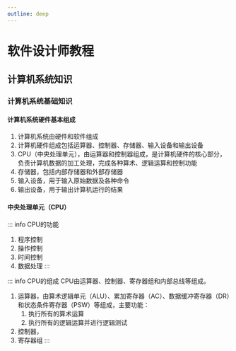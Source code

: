 ```yaml
---
outline: deep
---
```


# 软件设计师教程

## 计算机系统知识

### 计算机系统基础知识

#### 计算机系统硬件基本组成

1. 计算机系统由硬件和软件组成
2. 计算机硬件组成包括运算器、控制器、存储器、输入设备和输出设备
3. CPU（中央处理单元），由运算器和控制器组成，是计算机硬件的核心部分，负责计算机数据的加工处理，完成各种算术、逻辑运算和控制功能
4. 存储器，包括内部存储器和外部存储器
5. 输入设备，用于输入原始数据及各种命令
6. 输出设备，用于输出计算机运行的结果

#### 中央处理单元（CPU）

::: info CPU的功能
1. 程序控制
2. 操作控制
3. 时间控制
4. 数据处理
:::

::: info CPU的组成
CPU由运算器、控制器、寄存器组和内部总线等组成。
1. 运算器，由算术逻辑单元（ALU）、累加寄存器（AC）、数据缓冲寄存器（DR）和状态条件寄存器（PSW）等组成，主要功能：
   1. 执行所有的算术运算
   2. 执行所有的逻辑运算并进行逻辑测试
2. 控制器，
3. 寄存器组
:::